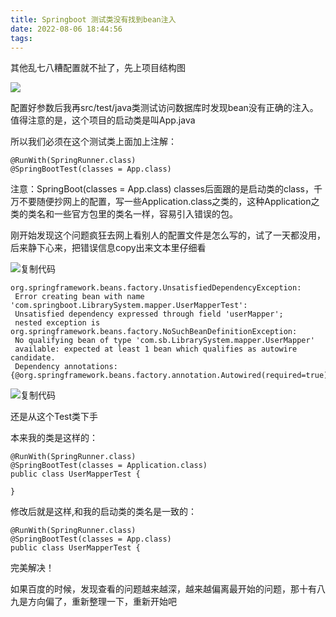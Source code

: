 ```yaml
---
title: Springboot 测试类没有找到bean注入
date: 2022-08-06 18:44:56
tags:
---
```


<!-- more -->

其他乱七八糟配置就不扯了，先上项目结构图

![](https://raw.githubusercontent.com/YuanZhou314/PicRepo/main/imgs/20220806184436.png)

 

 配置好参数后我再src/test/java类测试访问数据库时发现bean没有正确的注入。值得注意的是，这个项目的启动类是叫App.java

所以我们必须在这个测试类上面加上注解：

```
@RunWith(SpringRunner.class)
@SpringBootTest(classes = App.class) 
```

注意：SpringBoot(classes = App.class) classes后面跟的是启动类的class，千万不要随便抄网上的配置，写一些Application.class之类的，这种Application之类的类名和一些官方包里的类名一样，容易引入错误的包。

刚开始发现这个问题疯狂去网上看别人的配置文件是怎么写的，试了一天都没用，后来静下心来，把错误信息copy出来文本里仔细看

![复制代码](https://common.cnblogs.com/images/copycode.gif)

```
org.springframework.beans.factory.UnsatisfiedDependencyException:
 Error creating bean with name 'com.springboot.LibrarySystem.mapper.UserMapperTest':
 Unsatisfied dependency expressed through field 'userMapper'; 
 nested exception is org.springframework.beans.factory.NoSuchBeanDefinitionException:
 No qualifying bean of type 'com.sb.LibrarySystem.mapper.UserMapper' 
 available: expected at least 1 bean which qualifies as autowire candidate. 
 Dependency annotations: {@org.springframework.beans.factory.annotation.Autowired(required=true)}
```

![复制代码](https://common.cnblogs.com/images/copycode.gif)

还是从这个Test类下手

本来我的类是这样的：

```
@RunWith(SpringRunner.class)
@SpringBootTest(classes = Application.class)
public class UserMapperTest {

}
```

修改后就是这样,和我的启动类的类名是一致的：

```
@RunWith(SpringRunner.class)
@SpringBootTest(classes = App.class)
public class UserMapperTest {
```

完美解决！

如果百度的时候，发现查看的问题越来越深，越来越偏离最开始的问题，那十有八九是方向偏了，重新整理一下，重新开始吧
